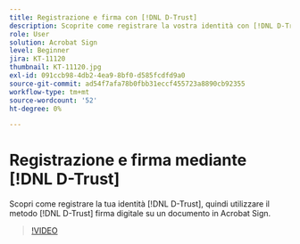 ```yaml
---
title: Registrazione e firma con [!DNL D-Trust]
description: Scoprite come registrare la vostra identità con [!DNL D-Trust], quindi utilizzate la firma digitale [!DNL D-Trust] su un documento in Acrobat Sign
role: User
solution: Acrobat Sign
level: Beginner
jira: KT-11120
thumbnail: KT-11120.jpg
exl-id: 091ccb98-4db2-4ea9-8bf0-d585fcdfd9a0
source-git-commit: ad54f7afa78b0fbb31eccf455723a8890cb92355
workflow-type: tm+mt
source-wordcount: '52'
ht-degree: 0%

---
```


# Registrazione e firma mediante [!DNL D-Trust]

Scopri come registrare la tua identità [!DNL D-Trust], quindi utilizzare il metodo [!DNL D-Trust] firma digitale su un documento in Acrobat Sign.

>[!VIDEO](https://video.tv.adobe.com/v/3410193?quality=12&learn=on&hidetitle=true)

